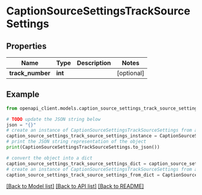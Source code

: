 # CaptionSourceSettingsTrackSourceSettings


## Properties

Name | Type | Description | Notes
------------ | ------------- | ------------- | -------------
**track_number** | **int** |  | [optional] 

## Example

```python
from openapi_client.models.caption_source_settings_track_source_settings import CaptionSourceSettingsTrackSourceSettings

# TODO update the JSON string below
json = "{}"
# create an instance of CaptionSourceSettingsTrackSourceSettings from a JSON string
caption_source_settings_track_source_settings_instance = CaptionSourceSettingsTrackSourceSettings.from_json(json)
# print the JSON string representation of the object
print(CaptionSourceSettingsTrackSourceSettings.to_json())

# convert the object into a dict
caption_source_settings_track_source_settings_dict = caption_source_settings_track_source_settings_instance.to_dict()
# create an instance of CaptionSourceSettingsTrackSourceSettings from a dict
caption_source_settings_track_source_settings_from_dict = CaptionSourceSettingsTrackSourceSettings.from_dict(caption_source_settings_track_source_settings_dict)
```
[[Back to Model list]](../README.md#documentation-for-models) [[Back to API list]](../README.md#documentation-for-api-endpoints) [[Back to README]](../README.md)


